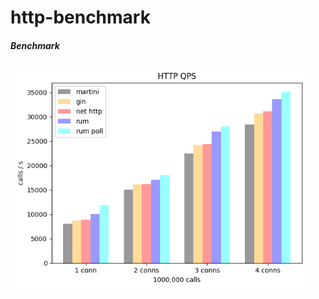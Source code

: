 # http-benchmark

##### Benchmark

<img src="https://raw.githubusercontent.com/hslam/http-benchmark/master/http-qps.png" width = "480" height = "360" alt="qps" align=center>